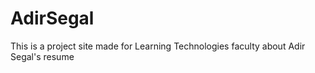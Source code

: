 # AdirSegal
This is a project site made for Learning Technologies faculty about Adir Segal's resume

